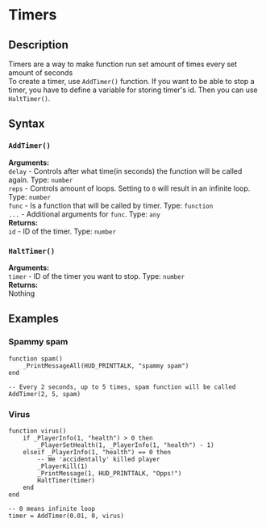 # Timers

## Description
Timers are a way to make function run set amount of times every set amount of seconds  
To create a timer, use `AddTimer()` function. If you want to be able to stop a timer, you have to define a variable for storing timer's id. Then you can use `HaltTimer()`.  

## Syntax
### `AddTimer()`  
**Arguments:**  
`delay` - Controls after what time(in seconds) the function will be called again. Type: `number`  
`reps` - Controls amount of loops. Setting to `0` will result in an infinite loop. Type: `number`  
`func` - Is a function that will be called by timer. Type: `function`  
`...` - Additional arguments for `func`. Type: `any`  
**Returns:**  
`id` - ID of the timer. Type: `number`


### `HaltTimer()`  
**Arguments:**  
`timer` - ID of the timer you want to stop. Type: `number`  
**Returns:**  
Nothing

## Examples
### Spammy spam
```
function spam()
	_PrintMessageAll(HUD_PRINTTALK, "spammy spam")
end

-- Every 2 seconds, up to 5 times, spam function will be called
AddTimer(2, 5, spam)
```

### Virus
```
function virus()
	if _PlayerInfo(1, "health") > 0 then
		_PlayerSetHealth(1, _PlayerInfo(1, "health") - 1)
	elseif _PlayerInfo(1, "health") == 0 then
		-- We 'accidentally' killed player
		_PlayerKill(1)
		_PrintMessage(1, HUD_PRINTTALK, "Opps!")
		HaltTimer(timer)
	end
end

-- 0 means infinite loop
timer = AddTimer(0.01, 0, virus)
```

